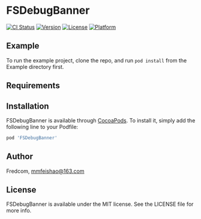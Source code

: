 # FSDebugBanner

[![CI Status](https://img.shields.io/travis/Fredcom/FSDebugBanner.svg?style=flat)](https://travis-ci.org/Fredcom/FSDebugBanner)
[![Version](https://img.shields.io/cocoapods/v/FSDebugBanner.svg?style=flat)](https://cocoapods.org/pods/FSDebugBanner)
[![License](https://img.shields.io/cocoapods/l/FSDebugBanner.svg?style=flat)](https://cocoapods.org/pods/FSDebugBanner)
[![Platform](https://img.shields.io/cocoapods/p/FSDebugBanner.svg?style=flat)](https://cocoapods.org/pods/FSDebugBanner)

## Example

To run the example project, clone the repo, and run `pod install` from the Example directory first.

## Requirements

## Installation

FSDebugBanner is available through [CocoaPods](https://cocoapods.org). To install
it, simply add the following line to your Podfile:

```ruby
pod 'FSDebugBanner'
```

## Author

Fredcom, mmfeishao@163.com

## License

FSDebugBanner is available under the MIT license. See the LICENSE file for more info.
